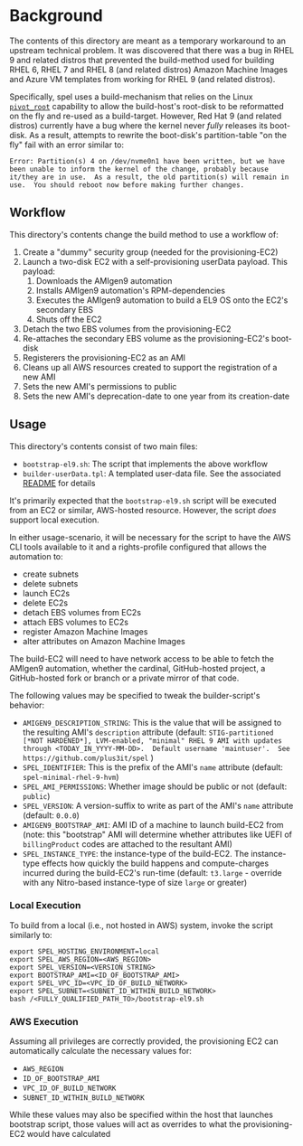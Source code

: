 # Background

The contents of this directory are meant as a temporary workaround to an 
upstream technical problem. It was discovered that there was a bug in RHEL 9 
and related distros that prevented the build-method used for building RHEL 6, 
RHEL 7 and RHEL 8 (and related distros) Amazon Machine Images and Azure VM 
templates from working for RHEL 9 (and related distros).

Specifically, spel uses a build-mechanism that relies on the Linux 
[`pivot_root`](https://man7.org/linux/man-pages/man2/pivot_root.2.html) 
capability to allow the build-host's root-disk to be reformatted on the fly and 
re-used as a build-target. However, Red Hat 9 (and related distros) currently 
have a bug where the kernel never _fully_ releases its boot-disk. As a result, 
attempts to rewrite the boot-disk's partition-table "on the fly" fail with an 
error similar to:

~~~
Error: Partition(s) 4 on /dev/nvme0n1 have been written, but we have been unable to inform the kernel of the change, probably because it/they are in use.  As a result, the old partition(s) will remain in use.  You should reboot now before making further changes.
~~~

## Workflow

This directory's contents change the build method to use a workflow of:

1. Create a "dummy" security group (needed for the provisioning-EC2)
1. Launch a two-disk EC2 with a self-provisioning userData payload. This
  payload:
    1. Downloads the AMIgen9 automation
    2. Installs AMIgen9 automation's RPM-dependencies
    3. Executes the AMIgen9 automation to build a EL9 OS onto the EC2's
      secondary EBS
    4. Shuts off the EC2
1. Detach the two EBS volumes from the provisioning-EC2
1. Re-attaches the secondary EBS volume as the provisioning-EC2's boot-disk
1. Registerers the provisioning-EC2 as an AMI
1. Cleans up all AWS resources created to support the registration of a new AMI
1. Sets the new AMI's permissions to public
1. Sets the new AMI's deprecation-date to one year from its creation-date

## Usage

This directory's contents consist of two main files:

* `bootstrap-el9.sh`: The script that implements the above workflow
* `builder-userData.tpl`: A templated user-data file. See the associated
  [README](README-execution.md) for details

It's primarily expected that the `bootstrap-el9.sh` script will be executed from an EC2 or similar, AWS-hosted resource. However, the script _does_ support local execution.

In either usage-scenario, it will be necessary for the script to have the AWS CLI tools available to it and a rights-profile configured that allows the automation to:

* create subnets
* delete subnets
* launch EC2s
* delete EC2s
* detach EBS volumes from EC2s
* attach EBS volumes to EC2s
* register Amazon Machine Images
* alter attributes on Amazon Machine Images

The build-EC2 will need to have network access to be able to fetch the AMIgen9 automation, whether the cardinal, GitHub-hosted project, a GitHub-hosted fork or branch or a private mirror of that code.

The following values may be specified to tweak the builder-script's behavior:

* `AMIGEN9_DESCRIPTION_STRING`: This is the value that will be assigned to the
  resulting AMI's `description` attribute (default: `STIG-partitioned [*NOT
  HARDENED*], LVM-enabled, "minimal" RHEL 9 AMI with updates through
  <TODAY_IN_YYYY-MM-DD>.  Default username 'maintuser'.  See https://github.com/plus3it/spel` )
* `SPEL_IDENTIFIER`: This is the prefix of the AMI's `name` attribute (default:
  `spel-minimal-rhel-9-hvm`)
* `SPEL_AMI_PERMISSIONS`: Whether image should be public or not (default:
  `public`)
* `SPEL_VERSION`: A version-suffix to write as part of the AMI's `name` 
  attribute (default: `0.0.0`)
* `AMIGEN9_BOOTSTRAP_AMI`: AMI ID of a machine to launch build-EC2 from (note: 
  this "bootstrap" AMI will determine whether attributes like UEFI of
  `billingProduct` codes are attached to the resultant AMI)
* `SPEL_INSTANCE_TYPE`: the instance-type of the build-EC2. The instance-type
  effects how quickly the build happens and compute-charges incurred during the
  build-EC2's run-time (default: `t3.large` - override with any Nitro-based
  instance-type of size `large` or greater)

### Local Execution

To build from a local (i.e., not hosted in AWS) system, invoke the script similarly to:

~~~
export SPEL_HOSTING_ENVIRONMENT=local
export SPEL_AWS_REGION=<AWS_REGION>
export SPEL_VERSION=<VERSION_STRING>
export BOOTSTRAP_AMI=<ID_OF_BOOTSTRAP_AMI>
export SPEL_VPC_ID=<VPC_ID_OF_BUILD_NETWORK>
export SPEL_SUBNET=<SUBNET_ID_WITHIN_BUILD_NETWORK>
bash /<FULLY_QUALIFIED_PATH_TO>/bootstrap-el9.sh
~~~

### AWS Execution

Assuming all privileges are correctly provided, the provisioning EC2 can automatically calculate the necessary values for:

* `AWS_REGION`
* `ID_OF_BOOTSTRAP_AMI`
* `VPC_ID_OF_BUILD_NETWORK`
* `SUBNET_ID_WITHIN_BUILD_NETWORK`

While these values may also be specified within the host that launches bootstrap script, those values will act as overrides to what the provisioning-EC2 would have calculated
